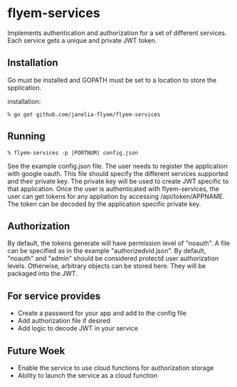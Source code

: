 # flyem-services

Implements authentication and authorization for a set of different
services.  Each service gets a unique and private JWT token.


## Installation

Go must be installed and GOPATH must be set to a location to store the spplication.

installation:

    % go get github.com/janelia-flyem/flyem-services

## Running

    % flyem-services -p |PORTNUM| config.json

See the example config.json file.  The user needs to register the application with
google oauth.  This file should specify the different services supported and their private
key.  The private key will be used to create JWT specific to that application.  Once
the user is authenticated with flyem-services, the user can get tokens for any
appliation by accessing /api/token/APPNAME.  The token can be decoded by the application
specific private key.


## Authorization

By default, the tokens generate will have permission level of "noauth".  A file
can be specified as in the example "authorizedvid.json".  By default, "noauth"
and "admin" should be considered protectd user authorization levels.  Otherwise,
arbitrary objects can be stored here.  They will be packaged into the JWT.

## For service provides

* Create a password for your app and add to the config file
* Add authorization file if desired
* Add logic to decode JWT in your service


## Future Woek

* Enable the service to use cloud functions for authorization storage
* Ability to launch the service as a cloud function

